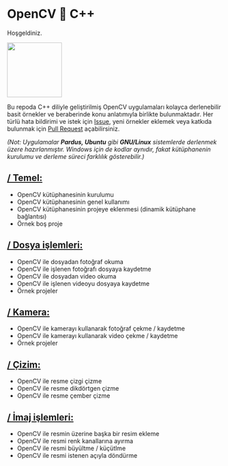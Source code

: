 # OpenCV 💓 C++
Hoşgeldiniz.

<img src="https://raw.githubusercontent.com/wiki/opencv/opencv/images/OpenCV_Logo_with_text.png" width="128">

Bu repoda C++ diliyle geliştirilmiş OpenCV uygulamaları kolayca derlenebilir basit örnekler ve beraberinde konu anlatımıyla birlikte bulunmaktadır.
Her türlü hata bildirimi ve istek için [Issue](https://github.com/eminfedar/opencv-ornekler/issues), yeni örnekler eklemek veya katkıda bulunmak için [Pull Request](https://github.com/eminfedar/opencv-ornekler/pulls) açabilirsiniz.

*(Not: Uygulamalar **Pardus, Ubuntu** gibi **GNU/Linux** sistemlerde derlenmek üzere hazırlanmıştır. Windows için de kodlar aynıdır, fakat kütüphanenin kurulumu ve derleme süreci farklılık gösterebilir.)*

## [/ Temel:](https://github.com/eminfedar/opencv-ornekler/tree/master/Temel)
- OpenCV kütüphanesinin kurulumu
- OpenCV kütüphanesinin genel kullanımı
- OpenCV kütüphanesinin projeye eklenmesi (dinamik kütüphane bağlantısı)
- Örnek boş proje

## [/ Dosya işlemleri:](https://github.com/eminfedar/opencv-ornekler/tree/master/Dosya%20%C4%B0%C5%9Flemleri)
- OpenCV ile dosyadan fotoğraf okuma
- OpenCV ile işlenen fotoğrafı dosyaya kaydetme
- OpenCV ile dosyadan video okuma
- OpenCV ile işlenen videoyu dosyaya kaydetme
- Örnek projeler

## [/ Kamera:](https://github.com/eminfedar/opencv-ornekler/tree/master/Kamera)
- OpenCV ile kamerayı kullanarak fotoğraf çekme / kaydetme
- OpenCV ile kamerayı kullanarak video çekme / kaydetme
- Örnek projeler

## [/ Çizim:](#)
- OpenCV ile resme çizgi çizme
- OpenCV ile resme dikdörtgen çizme
- OpenCV ile resme çember çizme

## [/ İmaj işlemleri:](#)
- OpenCV ile resmin üzerine başka bir resim ekleme
- OpenCV ile resmi renk kanallarına ayırma
- OpenCV ile resmi büyültme / küçütlme
- OpenCV ile resmi istenen açıyla döndürme
